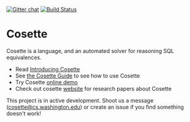[![Gitter chat](https://badges.gitter.im/gitterHQ/gitter.png)](https://gitter.im/uwdb/Cosette)
[![Build Status](https://travis-ci.org/uwdb/Cosette.svg?branch=master)](https://travis-ci.org/uwdb/Cosette)

Cosette
=======

Cosette is a language, and an automated solver for reasoning SQL equivalences. 

* Read [Introducing Cosette](https://medium.com/@uwdb/introducing-cosette-527898504bd6) 
* See [the Cosette Guide](http://cosette.cs.washington.edu/guide) to see how to use Cosette
* Try Cosette [online demo][demo]
* Check out cosette [website][web] for research papers about Cosette

This project is in active development. Shoot us a message (cosette@cs.washington.edu) or create an issue if you find  something doesn't work!


[web]: http://cosette.cs.washington.edu/.
[demo]: http://demo.cosette.cs.washington.edu/.
